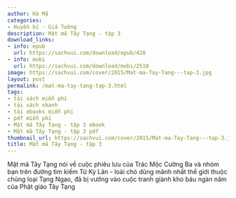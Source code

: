 ```yaml
---
author: Hà Mã
categories:
- Huyền bí - Giả Tưởng
description: Mật mã Tây Tạng - tập 3
download_links:
- info: epub
  url: https://sachvui.com/download/epub/428
- info: mobi
  url: https://sachvui.com/download/mobi/2510
image: https://sachvui.com/cover/2015/Mat-ma-Tay-Tang---tap-3.jpg
layout: post
permalink: /mat-ma-tay-tang-tap-3.html
tags:
- tải sách miễn phí
- tải sách nhanh
- tải ebooks miễn phí
- pdf miễn phí
- Mật mã Tây Tạng - tập 3 ebook
- Mật mã Tây Tạng - tập 3 pdf
thumbnail_url: https://sachvui.com/cover/2015/Mat-ma-Tay-Tang---tap-3.jpg
title: Mật mã Tây Tạng - tập 3
---
```


 <div class="item-desc text-justify"> <p>Mật mã Tây Tạng nói về cuộc phiêu lưu của Trác Mộc Cường Ba và nhóm bạn trên đường tìm kiếm Tử Kỳ Lân - loài chó dũng mãnh nhất thế giới thuộc chủng loại Tạng Ngao, đã bị vướng vào cuộc tranh giành kho báu ngàn năm của Phật giáo Tây Tạng</p> </div>